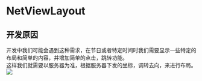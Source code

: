 # NetViewLayout

## 开发原因  
开发中我们可能会遇到这种需求，在节日或者特定时间时我们需要显示一些特定的布局和简单的内容，并增加简单的点击，跳转功能。<br>
这样我们就需要以服务器为准，根据服务器下发的坐标，调转去向，来进行布局。
![](https://github.com/wangqiWahahah/NetViewLayout/raw/master/image/p1.png)
